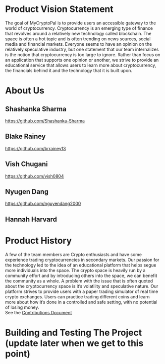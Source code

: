 # Product Vision Statement
The goal of MyCryptoPal is to provide users an accessible gateway to the world of cryptocurrency. Cryptocurrency is an emerging type of finance that revolves around a relatively new technology called blockchain. The space is often a hot topic and is often trending on news sources, social media and financial markets. Everyone seems to have an opinion on the relatively speculative industry, but one statement that our team internalizes is the notion that cryptocurrency is too large to ignore. Rather than focus on an application that supports one opinion or another, we strive to provide an educational service that allows users to learn more about cryptocurrency, the financials behind it and the technology that it is built upon. 

# About Us
 ## Shashanka Sharma
https://github.com/Shashanka-Sharma

## Blake Rainey
https://github.com/brrainey13

## Vish Chugani
https://github.com/vish0804

## Nyugen Dang
https://github.com/nguyendang2000

## Hannah Harvard



# Product History
A few of the team members are Crypto enthusiasts and have some experience trading cryptocurrencies in secondary markets. Our passion for the technology led to the idea of an educational platform that helps segue more individuals into the space. The crypto space is heavily run by a community effort and by introducing others into the space, we can benefit the community as a whole. A problem with the issue that is often quoted about the cryptocurrency space is it’s volatility and speculative nature. Our platform strives to provide users with a paper trading simulator of real time crypto exchanges. Users can practice trading different coins and learn more about how it’s done in a controlled and safe setting, with no potential of losing money.  
See the [Contributions Document](./CONTRIBUTING.md) 

# Building and Testing The Project (update later when we get to this point)
